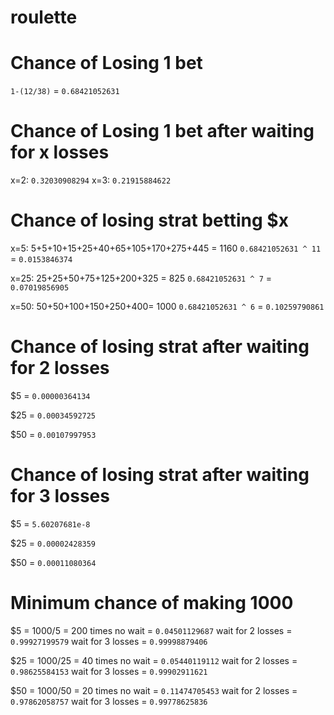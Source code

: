 # roulette

# Chance of Losing 1 bet

`1-(12/38)` = `0.68421052631`

# Chance of Losing 1 bet after waiting for x losses

x=2: `0.32030908294`
x=3: `0.21915884622`

# Chance of losing strat betting $x

x=5: 5+5+10+15+25+40+65+105+170+275+445 = 1160
`0.68421052631 ^ 11` = `0.0153846374`

x=25: 25+25+50+75+125+200+325 = 825
`0.68421052631 ^ 7` = `0.07019856905`

x=50: 50+50+100+150+250+400= 1000
`0.68421052631 ^ 6` = `0.10259790861`

# Chance of losing strat after waiting for 2 losses

$5 = `0.00000364134`

$25 = `0.00034592725`

$50 = `0.00107997953`

# Chance of losing strat after waiting for 3 losses

$5 = `5.60207681e-8`

$25 = `0.00002428359`

$50 = `0.00011080364`

# Minimum chance of making 1000

$5 = 1000/5 = 200 times
no wait = `0.04501129687`
wait for 2 losses = `0.99927199579`
wait for 3 losses = `0.99998879406`

$25 = 1000/25 = 40 times
no wait = `0.05440119112`
wait for 2 losses = `0.98625584153`
wait for 3 losses = `0.99902911621`

$50 = 1000/50 = 20 times
no wait = `0.11474705453`
wait for 2 losses = `0.97862058757`
wait for 3 losses = `0.99778625836`
